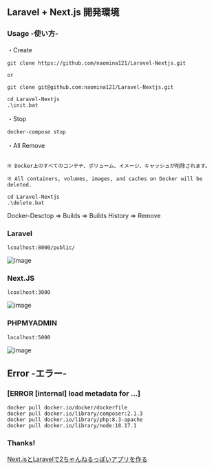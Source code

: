 ## Laravel + Next.js 開発環境

### Usage -使い方-

・Create

```
git clone https://github.com/naomina121/Laravel-Nextjs.git

or

git clone git@github.com:naomina121/Laravel-Nextjs.git

cd Laravel-Nextjs
.\init.bat
```

・Stop

```
docker-compose stop
```

・All Remove

```

※ Docker上のすべてのコンテナ、ボリューム、イメージ、キャッシュが削除されます。

※ All containers, volumes, images, and caches on Docker will be deleted.

cd Laravel-Nextjs
.\delete.bat
```

Docker-Desctop => Builds => Builds History => Remove

### Laravel

```
lcoalhost:8000/public/
```

![image](https://github.com/naomina121/Laravel-Nextjs/assets/145886100/cd3466e6-468b-4279-940f-b50fdef524fb)


### Next.JS

```
lcoalhost:3000
```

![image](https://github.com/naomina121/Laravel-Nextjs/assets/145886100/eaf55e7c-ab61-4e50-ac12-8396e1426de5)



### PHPMYADMIN

```
localhost:5000
```

![image](https://github.com/naomina121/Laravel-Nextjs/assets/145886100/2cc9a444-6b23-4247-bb1f-746ddd93cc1e)


## Error -エラー-

### [ERROR [internal] load metadata for ...]

```
docker pull docker.io/docker/dockerfile
docker pull docker.io/library/composer:2.1.3
docker pull docker.io/library/php:8.3-apache
docker pull docker.io/library/node:18.17.1
```

### Thanks!

[Next.jsとLaravelで2ちゃんねるっぽいアプリを作る](https://zenn.dev/ponta/books/95e0984aa9dcbd)
